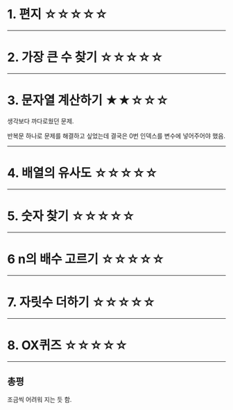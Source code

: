 # 1. 편지 ☆☆☆☆☆

---

# 2. 가장 큰 수 찾기 ☆☆☆☆☆

---

# 3. 문자열 계산하기 ★★☆☆☆

생각보다 까다로웠던 문제.

반복문 하나로 문제를 해결하고 싶었는데 결국은 0번 인덱스를 변수에 넣어주어야 했음.

---

# 4. 배열의 유사도 ☆☆☆☆☆

---

# 5. 숫자 찾기 ☆☆☆☆☆

---

# 6 n의 배수 고르기 ☆☆☆☆☆

---

# 7. 자릿수 더하기 ☆☆☆☆☆

---

# 8. OX퀴즈 ☆☆☆☆☆

---

## 총평

조금씩 어려워 지는 듯 함.
